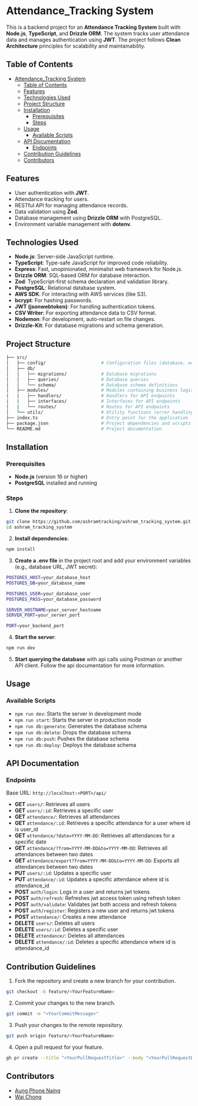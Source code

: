 # Attendance_Tracking System

This is a backend project for an **Attendance Tracking System** built with **Node.js**, **TypeScript**, and **Drizzle ORM**. The system tracks user attendance data and manages authentication using **JWT**. The project follows **Clean Architecture** principles for scalability and maintainability.

## Table of Contents
- [Attendance\_Tracking System](#attendance_tracking-system)
  - [Table of Contents](#table-of-contents)
  - [Features](#features)
  - [Technologies Used](#technologies-used)
  - [Project Structure](#project-structure)
  - [Installation](#installation)
    - [Prerequisites](#prerequisites)
    - [Steps](#steps)
  - [Usage](#usage)
    - [Available Scripts](#available-scripts)
  - [API Documentation](#api-documentation)
    - [Endpoints](#endpoints)
  - [Contribution Guidelines](#contribution-guidelines)
  - [Contributors](#contributors)

## Features
- User authentication with **JWT**.
- Attendance tracking for users.
- RESTful API for managing attendance records.
- Data validation using **Zod**.
- Database management using **Drizzle ORM** with PostgreSQL.
- Environment variable management with **dotenv**.

## Technologies Used
- **Node.js**: Server-side JavaScript runtime.
- **TypeScript**: Type-safe JavaScript for improved code reliability.
- **Express**: Fast, unopinionated, minimalist web framework for Node.js.
- **Drizzle ORM**: SQL-based ORM for database interaction.
- **Zod**: TypeScript-first schema declaration and validation library.
- **PostgreSQL**: Relational database system.
- **AWS SDK**: For interacting with AWS services (like S3).
- **bcrypt**: For hashing passwords.
- **JWT (jsonwebtoken)**: For handling authentication tokens.
- **CSV Writer**: For exporting attendance data to CSV format.
- **Nodemon**: For development, auto-restart on file changes.
- **Drizzle-Kit**: For database migrations and schema generation.

## Project Structure
```bash
├── src/
│   ├── config/                     # Configuration files (database, environment)
│   ├── db/
│   │   ├── migrations/             # Database migrations
│   │   ├── queries/                # Database queries
│   │   └── schema/                 # Database schema definitions
|   ├── modules/                    # Modules containing business logic
|   |   ├── handlers/               # Handlers for API endpoints
|   |   ├── interfaces/             # Interfaces for API endpoints
│   |   └── routes/                 # Routes for API endpoints
│   └── utils/                      # Utility functions (error handling, logging, router wrappers)
├── index.ts                        # Entry point for the application
├── package.json                    # Project dependencies and scripts
└── README.md                       # Project documentation
```

## Installation 
### Prerequisites 
* **Node.js** (version 16 or higher) 
* **PostgreSQL** installed and running 
### Steps 
1. **Clone the repository**:
```bash
git clone https://github.com/ashramtracking/ashram_tracking_system.git
cd ashram_tracking_system
```
2. **Install dependencies**:
```bash
npm install
```
3. **Create a .env file** in the project root and add your environment variables (e.g., database URL, JWT secret):
```bash
POSTGRES_HOST=your_database_host
POSTGRES_DB=your_database_name

POSTGRES_USER=your_database_user
POSTGRES_PASS=your_database_password

SERVER_HOSTNAME=your_server_hostname
SERVER_PORT=your_server_port

PORT=your_backend_port
```
4. **Start the server**:
```bash
npm run dev
```
5. **Start querying the database** with api calls using Postman or another API client. Follow the api documentation for more information.

## Usage
### Available Scripts
* `npm run dev`: Starts the server in development mode
* `npm run start`: Starts the server in production mode
* `npm run db:generate`: Generates the database schema
* `npm run db:delete`: Drops the database schema
* `npm run db:push`: Pushes the database schema
* `npm run db:deploy`: Deploys the database schema

## API Documentation
### Endpoints
Base URL: `http://localhost:<PORT>/api/`
* **GET** `users/`: Retrieves all users
* **GET** `users/:id`: Retrieves a specific user
* **GET** `attendance/`: Retrieves all attendances
* **GET** `attendance/:id`: Retrieves a specific attendance for a user where id is user_id
* **GET** `attendance/?date=YYYY-MM-DD`: Retrieves all attendances for a specific date
* **GET** `attendance/?from=YYYY-MM-DD&to=YYYY-MM-DD`: Retrieves all attendances between two dates
* **GET** `attendance/export?from=YYYY-MM-DD&to=YYYY-MM-DD`: Exports all attendances between two dates
* **PUT** `users/:id`: Updates a specific user
* **PUT** `attendance/:id`: Updates a specific attendance where id is attendance_id
* **POST** `auth/login`: Logs in a user and returns jwt tokens 
* **POST** `auth/refresh`: Refreshes jwt access token using refresh token
* **POST** `auth/validate`: Validates jwt both access and refresh tokens
* **POST** `auth/register`: Registers a new user and returns jwt tokens 
* **POST** `attendance/`: Creates a new attendance
* **DELETE** `users/`: Deletes all users
* **DELETE** `users/:id`: Deletes a specific user
* **DELETE** `attendance/`: Deletes all attendances
* **DELETE** `attendance/:id`: Deletes a specific attendance where id is attendance_id

## Contribution Guidelines
1. Fork the repository and create a new branch for your contribution.
```bash
git checkout -b feature/<YourFeatureName>
```
2. Commit your changes to the new branch.
```bash
git commit -m "<YourCommitMessage>"
```
3. Push your changes to the remote repository.
```bash
git push origin feature/<YourFeatureName>
```
4. Open a pull request for your feature.
```bash
gh pr create --title "<YourPullRequestTitle>" --body "<YourPullRequestBody>"
```

## Contributors
- [Aung Phone Naing](https://github.com/Aung-Phone-Naing)
- [Wai Chong](https://github.com/Whysochong)


